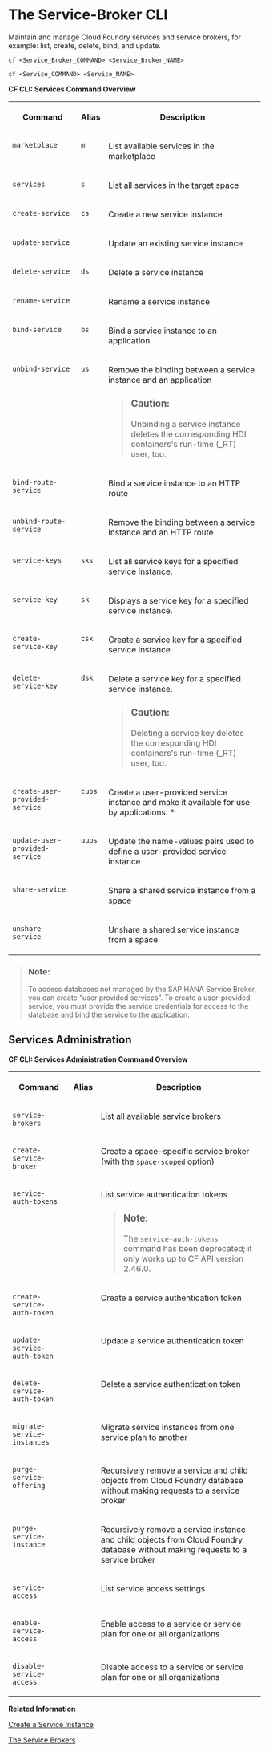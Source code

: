<!-- loioc1fb23c2e9754e0bb5b67fa44c4e196c -->

# The Service-Broker CLI

Maintain and manage Cloud Foundry services and service brokers, for example: list, create, delete, bind, and update.



```
cf <Service_Broker_COMMAND> <Service_Broker_NAME>
```

```
cf <Service_COMMAND> <Service_NAME>
```

**CF CLI: Services Command Overview**


<table>
<tr>
<th valign="top">

Command

</th>
<th valign="top">

Alias

</th>
<th valign="top">

Description

</th>
</tr>
<tr>
<td valign="top">

`marketplace` 

</td>
<td valign="top">

`m` 

</td>
<td valign="top">

List available services in the marketplace

</td>
</tr>
<tr>
<td valign="top">

`services` 

</td>
<td valign="top">

`s` 

</td>
<td valign="top">

List all services in the target space

</td>
</tr>
<tr>
<td valign="top">

`create-service` 

</td>
<td valign="top">

`cs` 

</td>
<td valign="top">

Create a new service instance

</td>
</tr>
<tr>
<td valign="top">

`update-service` 

</td>
<td valign="top">



</td>
<td valign="top">

Update an existing service instance

</td>
</tr>
<tr>
<td valign="top">

`delete-service` 

</td>
<td valign="top">

`ds` 

</td>
<td valign="top">

Delete a service instance

</td>
</tr>
<tr>
<td valign="top">

`rename-service` 

</td>
<td valign="top">



</td>
<td valign="top">

Rename a service instance

</td>
</tr>
<tr>
<td valign="top">

`bind-service` 

</td>
<td valign="top">

`bs` 

</td>
<td valign="top">

Bind a service instance to an application

</td>
</tr>
<tr>
<td valign="top">

`unbind-service` 

</td>
<td valign="top">

`us` 

</td>
<td valign="top">

Remove the binding between a service instance and an application

> ### Caution:  
> Unbinding a service instance deletes the corresponding HDI containers's run-time \(\_RT\) user, too.



</td>
</tr>
<tr>
<td valign="top">

`bind-route-service` 

</td>
<td valign="top">



</td>
<td valign="top">

Bind a service instance to an HTTP route

</td>
</tr>
<tr>
<td valign="top">

`unbind-route-service` 

</td>
<td valign="top">



</td>
<td valign="top">

Remove the binding between a service instance and an HTTP route

</td>
</tr>
<tr>
<td valign="top">

`service-keys` 

</td>
<td valign="top">

`sks` 

</td>
<td valign="top">

List all service keys for a specified service instance.

</td>
</tr>
<tr>
<td valign="top">

`service-key` 

</td>
<td valign="top">

`sk` 

</td>
<td valign="top">

Displays a service key for a specified service instance.

</td>
</tr>
<tr>
<td valign="top">

`create-service-key` 

</td>
<td valign="top">

`csk` 

</td>
<td valign="top">

Create a service key for a specified service instance.

</td>
</tr>
<tr>
<td valign="top">

`delete-service-key` 

</td>
<td valign="top">

`dsk` 

</td>
<td valign="top">

Delete a service key for a specified service instance.

> ### Caution:  
> Deleting a service key deletes the corresponding HDI containers's run-time \(\_RT\) user, too.



</td>
</tr>
<tr>
<td valign="top">

`create-user-provided-service` 

</td>
<td valign="top">

`cups` 

</td>
<td valign="top">

Create a user-provided service instance and make it available for use by applications. \*

</td>
</tr>
<tr>
<td valign="top">

`update-user-provided-service` 

</td>
<td valign="top">

`uups` 

</td>
<td valign="top">

Update the name-values pairs used to define a user-provided service instance

</td>
</tr>
<tr>
<td valign="top">

`share-service` 

</td>
<td valign="top">



</td>
<td valign="top">

Share a shared service instance from a space

</td>
</tr>
<tr>
<td valign="top">

`unshare-service` 

</td>
<td valign="top">



</td>
<td valign="top">

Unshare a shared service instance from a space

</td>
</tr>
</table>

> ### Note:  
> To access databases not managed by the SAP HANA Service Broker, you can create “user provided services”. To create a user-provided service, you must provide the service credentials for access to the database and bind the service to the application.



<a name="loioc1fb23c2e9754e0bb5b67fa44c4e196c__section_f2s_b3p_hlb"/>

## Services Administration

**CF CLI: Services Administration Command Overview**


<table>
<tr>
<th valign="top">

Command

</th>
<th valign="top">

Alias

</th>
<th valign="top">

Description

</th>
</tr>
<tr>
<td valign="top">

`service-brokers` 

</td>
<td valign="top">



</td>
<td valign="top">

List all available service brokers

</td>
</tr>
<tr>
<td valign="top">

`create-service-broker` 

</td>
<td valign="top">



</td>
<td valign="top">

Create a space-specific service broker \(with the `space-scoped` option\)

</td>
</tr>
<tr>
<td valign="top">

`service-auth-tokens` 

</td>
<td valign="top">



</td>
<td valign="top">

List service authentication tokens

> ### Note:  
> The `service-auth-tokens` command has been deprecated; it only works up to CF API version 2.46.0.



</td>
</tr>
<tr>
<td valign="top">

`create-service-auth-token` 

</td>
<td valign="top">



</td>
<td valign="top">

Create a service authentication token

</td>
</tr>
<tr>
<td valign="top">

`update-service-auth-token` 

</td>
<td valign="top">



</td>
<td valign="top">

Update a service authentication token

</td>
</tr>
<tr>
<td valign="top">

`delete-service-auth-token` 

</td>
<td valign="top">



</td>
<td valign="top">

Delete a service authentication token

</td>
</tr>
<tr>
<td valign="top">

`migrate-service-instances` 

</td>
<td valign="top">



</td>
<td valign="top">

Migrate service instances from one service plan to another

</td>
</tr>
<tr>
<td valign="top">

`purge-service-offering` 

</td>
<td valign="top">



</td>
<td valign="top">

Recursively remove a service and child objects from Cloud Foundry database without making requests to a service broker

</td>
</tr>
<tr>
<td valign="top">

`purge-service-instance` 

</td>
<td valign="top">



</td>
<td valign="top">

Recursively remove a service instance and child objects from Cloud Foundry database without making requests to a service broker

</td>
</tr>
<tr>
<td valign="top">

`service-access` 

</td>
<td valign="top">



</td>
<td valign="top">

List service access settings

</td>
</tr>
<tr>
<td valign="top">

`enable-service-access` 

</td>
<td valign="top">



</td>
<td valign="top">

Enable access to a service or service plan for one or all organizations

</td>
</tr>
<tr>
<td valign="top">

`disable-service-access` 

</td>
<td valign="top">



</td>
<td valign="top">

Disable access to a service or service plan for one or all organizations

</td>
</tr>
</table>

**Related Information**  


[Create a Service Instance](create-a-service-instance-355f3b1.md "Make a service instance available to applications.")

[The Service Brokers](the-service-brokers-662d971.md "Service brokers manage instances of services used by applications running in the Cloud Foundry run time.")

